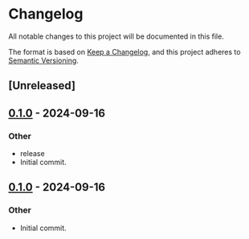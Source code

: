 # Changelog

All notable changes to this project will be documented in this file.

The format is based on [Keep a Changelog](https://keepachangelog.com/en/1.0.0/),
and this project adheres to [Semantic Versioning](https://semver.org/spec/v2.0.0.html).

## [Unreleased]

## [0.1.0](https://github.com/fermah-xyz/seek/releases/tag/fermah-config-v0.1.0) - 2024-09-16

### Other

- release
- Initial commit.

## [0.1.0](https://github.com/fermah-xyz/seek/releases/tag/fermah-config-v0.1.0) - 2024-09-16

### Other

- Initial commit.

